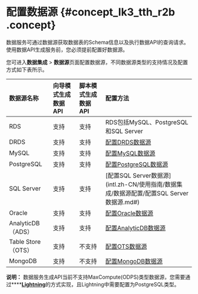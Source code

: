 # 配置数据源 {#concept_lk3_tth_r2b .concept}

数据服务可通过数据源获取数据表的Schema信息以及执行数据API的查询请求。使用数据API生成服务前，您必须提前配置好数据源。

您可进入**数据集成** \> **数据源**页面配置数据源，不同数据源类型的支持情况及配置方式如下表所示。

|数据源名称|向导模式生成数据API|脚本模式生成数据API|配置方法|
|:----|:----------|:----------|:---|
|RDS|支持|支持|RDS包括MySQL、PostgreSQL和SQL Server|
|DRDS|支持|支持|[配置DRDS数据源](intl.zh-CN/使用指南/数据集成/数据源配置/配置DRDS数据源.md#)|
|MySQL|支持|支持|[配置MySQL数据源](intl.zh-CN/使用指南/数据集成/数据源配置/配置MySQL数据源.md#)|
|PostgreSQL|支持|支持|[配置PostgreSQL数据源](intl.zh-CN/使用指南/数据集成/数据源配置/配置PostgreSQL数据源.md#)|
|SQL Server|支持|支持|[配置SQL Server数据源](intl.zh-CN/使用指南/数据集成/数据源配置/配置SQL Server数据源.md#)|
|Oracle|支持|支持|[配置Oracle数据源](intl.zh-CN/使用指南/数据集成/数据源配置/配置Oracle数据源.md#)|
|AnalyticDB（ADS）|支持|支持|[配置AnalyticDB数据源](intl.zh-CN/使用指南/数据集成/数据源配置/配置AnalyticDB数据源.md#)|
|Table Store（OTS）|支持|不支持|[配置OTS数据源](intl.zh-CN/使用指南/数据集成/数据源配置/配置OTS数据源.md#)|
|MongoDB|支持|不支持|[配置MongoDB数据源](intl.zh-CN/使用指南/数据集成/数据源配置/配置MongoDB数据源.md#)|

**说明：** 数据服务生成API当前不支持MaxCompute\(ODPS\)类型数据源，您需要通过****[**Lightning**](https://www.alibabacloud.com/help/zh/doc-detail/89746.htm)的方式实现，且Lightning中需要配置为PostgreSQL类型。

